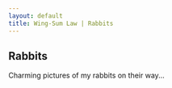 ```yaml
---
layout: default
title: Wing-Sum Law | Rabbits
---
```

## Rabbits

Charming pictures of my rabbits on their way...
